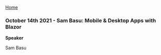 [Home](../)

### October 14th 2021 - Sam Basu: Mobile & Desktop Apps with Blazor

**Speaker**

Sam Basu